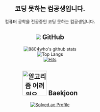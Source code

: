 <div align="center">

## 코딩 못하는 컴공생입니다.
컴퓨터 공학을 전공중인 코딩 못하는 컴공생입니다.


## <img src="https://img.shields.io/badge/GitHub-181717?style=flat-square&logo=GitHub&logoColor=white"/></a> GitHub 

![8804who's github stats](https://github-readme-stats.vercel.app/api?username=8804who&show_icons=true&theme=cobalt)
<br>
![Top Langs](https://github-readme-stats.vercel.app/api/top-langs/?username=8804who&layout=compact&theme=dark) 
<br>
[![Hits](https://hits.seeyoufarm.com/api/count/incr/badge.svg?url=https%3A%2F%2Fgithub.com%2F8804who%2F&count_bg=%23000000&title_bg=%23555555&icon=&icon_color=%AAAAAA&title=hits&edge_flat=false)](https://hits.seeyoufarm.com)  

## <img src="https://user-images.githubusercontent.com/83859931/183429030-16ad6f8b-fb72-48e8-9f05-8df7f4c86643.png" alt="알고리즘 어려워요..." width="80"/> Baekjoon


[![Solved.ac Profile](http://mazassumnida.wtf/api/generate_badge?boj=8804who)](https://solved.ac/8804who)
</div>
